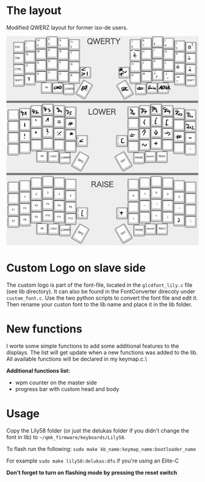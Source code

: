 # The layout

Modified QWERZ layout for former iso-de users.

![layout](https://github.com/channel-42/qmk_folder/blob/master/resources/layout.png "Layout")

# Custom Logo on slave side
The custom logo is part of the font-file, located in the `glcdfont_lily.c` file (see lib directory). It can also be found in the FontConverter direcoty under `custom_font.c`. Use the two python scripts to convert the font file and edit it. Then rename your custon font to the lib name and place it in the lib folder.

# New functions
I worte some simple functions to add some additional features to the displays. The list will get update when a new functions was added to the lib. All available functions will be declared in my keymap.c.\

**Additional functions list:**
  - wpm counter on the master side
  - progress bar with custom head and body

# Usage

Copy the Lily58 folder (or just the delukas folder if you didn't change the font in lib) to `~/qmk_firmware/keyboards/Lily58`.

To flash run the following:
`sudo make kb_name:keymap_name:bootloader_name`

For example `sudo make lily58:delukas:dfu` if you're using an Elite-C

**Don't forget to turn on flashing mode by pressing the reset switch**
